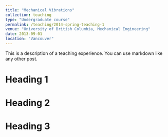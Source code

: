 ```yaml
---
title: "Mechanical Vibrations"
collection: teaching
type: "Undergraduate course"
permalink: /teaching/2014-spring-teaching-1
venue: "University of British Columbia, Mechanical Engineering"
date: 2013-09-01
location: "Vancouver"
---
```


This is a description of a teaching experience. You can use markdown like any other post.

Heading 1
======

Heading 2
======

Heading 3
======